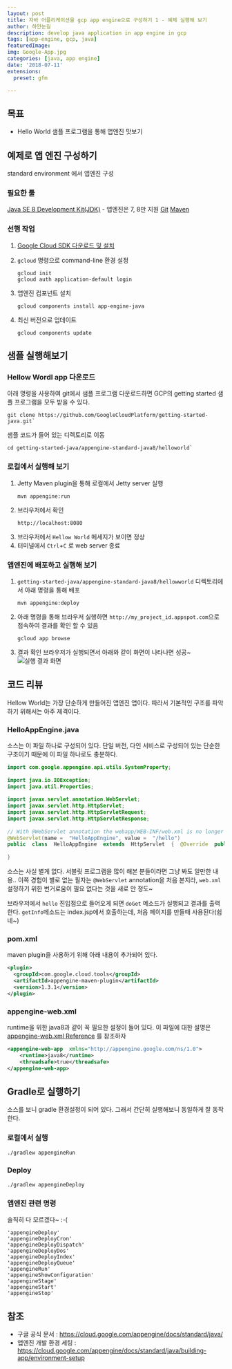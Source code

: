 ```yaml
---
layout: post
title: 자바 어플리케이션을 gcp app engine으로 구성하기 1 - 예제 실행해 보기
author: 하얀눈길
description: develop java application in app engine in gcp
tags: [app-engine, gcp, java]
featuredImage: 
img: Google-App.jpg
categories: [java, app engine]
date: '2018-07-11'
extensions:
  preset: gfm

---
```


## 목표
* Hello World 샘플 프로그램을 통해 앱엔진 맛보기


## 예제로 앱 엔진 구성하기
standard environment 에서 앱엔진 구성

### 필요한 툴
[Java SE 8 Development Kit(JDK)](http://www.oracle.com/technetwork/java/javase/downloads/index.html) - 앱엔진은 7, 8만 지원
[Git](https://git-scm.com/)
[Maven](http://maven.apache.org/download.cgi)

### 선행 작업
1. [Google Cloud SDK 다운로드 및 설치](https://cloud.google.com/sdk/docs/)
2. `gcloud` 명령으로 command-line 환경 설정
	```
	gcloud init  
    gcloud auth application-default login
    ```
3. 앱엔진 컴포넌트 설치
	```
	gcloud components install app-engine-java
	```

4. 최신 버전으로 업데이트
	```
	gcloud components update
	```

## 샘플 실행해보기
### Hellow Wordl app 다운로드
아래 명령을 사용하여 git에서 샘플 프로그램 다운로드하면 GCP의 getting started 샘플 프로그램을 모두 받을 수 있다.

```
git clone https://github.com/GoogleCloudPlatform/getting-started-java.git`
```

샘플 코드가 들어 있는 디렉토리로 이동
```
cd getting-started-java/appengine-standard-java8/helloworld`
```

### 로컬에서 실행해 보기
1. Jetty Maven plugin을 통해 로컬에서 Jetty server 실행
	```
	mvn appengine:run
	```
2. 브라우저에서 확인
	```
	http://localhost:8080
	```
3. 브라우저에서 `Hellow World` 메세지가 보이면 정상 
4. 터미널에서 `Ctrl`+`C` 로 web server 종료


### 앱엔진에 배포하고 실행해 보기
1. `getting-started-java/appengine-standard-java8/hellowworld` 디렉토리에서 아래 명령을 통해 배포
	```
	mvn appengine:deploy
	```
2. 아래 명령을 통해 브라우저 실행하면 `http://my_project_id.appspot.com`으로 접속하여 결과를 확인 할 수 있음
	```
	gcloud app browse
	```
3. 결과 확인
브라우저가 실행되면서 아래와 같이 화면이 나타나면 성공~
![실행 결과 화면](http://www.irgroup.org/assets/img/Hello_App_Engine_Standard_Java_8.jpg)


## 코드 리뷰
Hellow World는 가장 단순하게 만들어진 앱엔진 앱이다. 따라서 기본적인 구조를 파악하기 위해서는 아주 제격이다.

### HelloAppEngine.java
소스는 이 파일 하나로 구성되어 있다. 단일 버전, 다인 서비스로 구성되어 있는 단순한 구조이기 때문에 이 파일 하나로도 충분하다.

```java
import com.google.appengine.api.utils.SystemProperty;  
  
import java.io.IOException;  
import java.util.Properties;  
  
import javax.servlet.annotation.WebServlet;  
import javax.servlet.http.HttpServlet;  
import javax.servlet.http.HttpServletRequest;  
import javax.servlet.http.HttpServletResponse;  
  
// With @WebServlet annotation the webapp/WEB-INF/web.xml is no longer required.  
@WebServlet(name =  "HelloAppEngine", value =  "/hello")  
public  class  HelloAppEngine  extends  HttpServlet  {  @Override  public  void doGet(HttpServletRequest request,  HttpServletResponse response)  throws  IOException  {  Properties properties =  System.getProperties(); response.setContentType("text/plain"); response.getWriter().println("Hello App Engine - Standard using "  +  SystemProperty.version.get()  +  " Java "  + properties.get("java.specification.version"));  }  public  static  String getInfo()  {  return  "Version: "  +  System.getProperty("java.version")  +  " OS: "  +  System.getProperty("os.name")  +  " User: "  +  System.getProperty("user.name");  }  
  
}
```

소스는 사실 별게 없다. 서블릿 프로그램을 많이 해본 분들이라면 그냥 봐도 알만한 내용..
이쪽 경험이 별로 없는 필자는 `@WebServlet` annotation을 처음 본지라, `web.xml` 설정하기 위한 번거로움이 필요 없다는 것을 새로 안 정도~

브라우저에서 `hello` 진입점으로 들어오게 되면 `doGet` 메소드가 실행되고 결과를 출력한다. `getInfo`메소드는 index.jsp에서 호출하는데, 처음 페이지를 만들때 사용된다(쉽네~)

### pom.xml
maven plugin을 사용하기 위해 아래 내용이 추가되어 있다. 

```xml
<plugin>
  <groupId>com.google.cloud.tools</groupId>
  <artifactId>appengine-maven-plugin</artifactId>  
  <version>1.3.1</version>  
</plugin>
```

### appengine-web.xml
runtime을 위한 java8과 같이 꼭 필요한 설정이 들어 있다. 
이 파일에 대한 설명은 [appengine-web.xml Reference](https://cloud.google.com/appengine/docs/standard/java/config/appref) 를 참조하자

```xml
<appengine-web-app  xmlns="http://appengine.google.com/ns/1.0">  
	<runtime>java8</runtime>
	<threadsafe>true</threadsafe>  
</appengine-web-app>
```


## Gradle로 실행하기
소스를 보니 gradle 환경설정이 되어 있다. 그래서 간단히 실행해보니 동일하게 잘 동작한다.

### 로컬에서 실행

```bash
./gradlew appengineRun
```

### Deploy
```
./gradlew appengineDeploy
```

### 앱엔진 관련 명령
솔직히 다 모르겠다~ :-(
```
'appengineDeploy' 
'appengineDeployCron'
'appengineDeployDispatch'
'appengineDeployDos'
'appengineDeployIndex'
'appengineDeployQueue'
'appengineRun'
'appengineShowConfiguration'
'appengineStage'
'appengineStart'
'appengineStop'
```



## 참조
* 구글 공식 문서 : https://cloud.google.com/appengine/docs/standard/java/
* 앱엔진 개발 환경 세팅 : https://cloud.google.com/appengine/docs/standard/java/building-app/environment-setup

 




